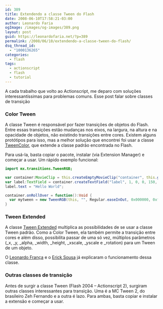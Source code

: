 ```yaml
---
id: 389
title: Extendendo a classe Tween do Flash
date: 2008-06-10T17:58:21-03:00
author: Leonardo Faria
ogImage: /images/og-images/389.png
layout: post
guid: https://leonardofaria.net/?p=389
permalink: /2008/06/10/extendendo-a-classe-tween-do-flash/
dsq_thread_id:
  - "1000136265"
categories:
  - flash
tags:
  - actionscript
  - flash
  - tutorial
---
```

A cada trabalho que volto ao Actionscript, me deparo com soluções interessantíssimas para problemas comuns. Esse post falar sobre classes de transição

### Color Tween

A classe Tween é responsável por fazer transições de objetos do Flash. Entre essas transições estão mudanças nos eixos, na largura, na altura e na opacidade de objetos, não existindo transições entre cores. Existem alguns protótipos para isso, mas a melhor solução que encontrei foi usar a classe [TweenColor](http://www.flashextension.net/product.php?productid=16238&cat=75), que extende a classe padrão encontrada no Flash.

Para usá-la, basta copiar o pacote, instalar (via Extension Manager) e começar a usar. Um rápido exemplo funcional:

```actionscript
import mx.transitions.TweenRGB;

var container:MovieClip = this.createEmptyMovieClip("container", this.getNextHighestDepth());  
var label:TextField = container.createTextField("label", 1, 0, 0, 150, 20);  
label.text = "Hello World";

container.onRollOver = function():Void {  
  var mytween = new TweenRGB(this, "", Regular.easeInOut, 0x000000, 0xff0000, 3, true);  
}  
```

### Tween Extended

A classe [Tween Extended](http://www.sqcircle.com/downloads/) multiplica as possibilidades de se usar a classe Tween padrão. Como a Color Tween, ela também permite a transição entre cores e além disso, possibilita passar de uma só vez, múltiplos parâmetros (\_x, \_y, \_alpha, \_width, \_height, \_xscale, \_yscale e \_rotation) para um Tween de um objeto.

O [Leonardo França](http://www.leonardofranca.com.br/index.php/2006/01/06/usando-a-classe-tweenextended/) e o [Erick Sousa](http://www.ericksouza.com/) já explicaram o funcionamento dessa classe.

### Outras classes de transição

Antes de surgir a classe Tween (Flash 2004 – Actionscript 2), surgiram outras classes interessantes para transição. Uma é a MC Tween 2, do brasileiro Zeh Fernando e a outra é lazo. Para ambas, basta copiar e instalar a extensão e começar a usar.
